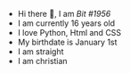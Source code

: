 <ul>
  <li> Hi there 👋, I am <i>Bit #1956</i> </li>
  <li> I am currently 16 years old </li>
  <li> I love Python, Html and CSS </li>
  <li> My birthdate is January 1st </li>
  <li> I am straight </li>
  <li> I am christian </li>
  
</ul>

<!--I don't really that have much about me cause I am normal so I'd say ye that's it-->
